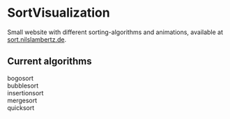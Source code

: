 # SortVisualization
Small website with different sorting-algorithms and animations, available at [sort.nilslambertz.de](http://sort.nilslambertz.de).

## Current algorithms
bogosort  
bubblesort  
insertionsort  
mergesort  
quicksort